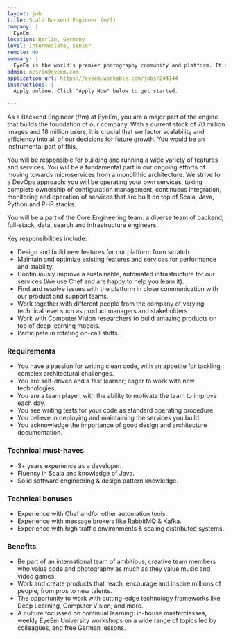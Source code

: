 ```yaml
---
layout: job
title: Scala Backend Engineer (m/f)
company: |
  EyeEm
location: Berlin, Germany
level: Intermediate, Senior
remote: No
summary: |
  EyeEm is the world's premier photography community and platform. It's a place for photographers of all abilities to share, interact, and learn more about taking pictures on any device. Thanks to a unique combination of advanced search technology, Market and Missions, EyeEm photographers have a chance to showcase their original work and license their photography to be seen by a global audience.
admin: nesrin@eyeem.com
application_url: https://eyeem.workable.com/jobs/244144
instructions: |
  Apply online. Click "Apply Now" below to get started.

---
```


<!-- break -->

As a Backend Engineer (f/m) at EyeEm, you are a major part of the engine that builds the foundation of our company. With a current stock of 70 million images and 18 million users, it is crucial that we factor scalability and efficiency into all of our decisions for future growth. You would be an instrumental part of this.

You will be responsible for building and running a wide variety of features and services. You will be a fundamental part in our ongoing efforts of moving towards microservices from a monolithic architecture. We strive for a DevOps approach: you will be operating your own services, taking complete ownership of configuration management, continuous integration, monitoring and operation of services that are built on top of Scala, Java, Python and PHP stacks.

You will be a part of the Core Engineering team: a diverse team of backend, full-stack, data, search and infrastructure engineers.

Key responsibilities include:

- Design and build new features for our platform from scratch.
- Maintain and optimize existing features and services for performance and stability.
- Continuously improve a sustainable, automated infrastructure for our services (We use Chef and are happy to help you learn it).
- Find and resolve issues with the platform in close communication with our product and support teams.
- Work together with different people from the company of varying technical level such as product managers and stakeholders.
- Work with Computer Vision researchers to build amazing products on top of deep learning models.
- Participate in rotating on-call shifts.

### Requirements

- You have a passion for writing clean code, with an appetite for tackling complex architectural challenges.
- You are self-driven and a fast learner; eager to work with new technologies.
- You are a team player, with the ability to motivate the team to improve each day.
- You see writing tests for your code as standard operating procedure.
- You believe in deploying and maintaining the services you build.
- You acknowledge the importance of good design and architecture documentation.

### Technical must-haves

- 3+ years experience as a developer.
- Fluency in Scala and knowledge of Java.
- Solid software engineering & design pattern knowledge.

### Technical bonuses

- Experience with Chef and/or other automation tools.
- Experience with message brokers like RabbitMQ & Kafka.
- Experience with high traffic environments & scaling distributed systems.

### Benefits

- Be part of an international team of ambitious, creative team members who value code and photography as much as they value music and video games.
- Work and create products that reach, encourage and inspire millions of people, from pros to new talents.
- The opportunity to work with cutting-edge technology frameworks like Deep Learning, Computer Vision, and more.
- A culture focussed on continual learning: in-house masterclasses, weekly EyeEm University workshops on a wide range of topics led by colleagues, and free German lessons.

